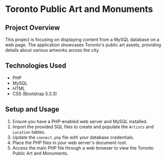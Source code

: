 # Toronto Public Art and Monuments

## Project Overview

This project is focusing on displaying content from a MySQL database on a web page. The application showcases Toronto's public art assets, providing details about various artworks across the city.

## Technologies Used

- PHP
- MySQL
- HTML
- CSS (Bootstrap 5.3.3)

## Setup and Usage

1. Ensure you have a PHP-enabled web server and MySQL installed.
2. Import the provided SQL files to create and populate the `Artists` and `Location` tables.
3. Update the `connect.php` file with your database credentials.
4. Place the PHP files in your web server's document root.
5. Access the main PHP file through a web browser to view the Toronto Public Art and Monuments.
